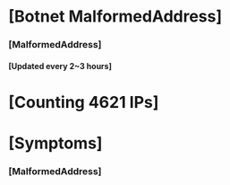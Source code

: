 # [Botnet MalformedAddress]
### [MalformedAddress]
#### [Updated every 2~3 hours]

# [Counting 4621 IPs]

# [Symptoms] 
###   [MalformedAddress]
